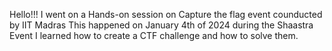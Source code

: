 Hello!!!
I went on a Hands-on session on Capture the flag event counducted by IIT Madras
This happened on January 4th of 2024 during the Shaastra Event
I learned how to create a CTF challenge and how to solve them.
